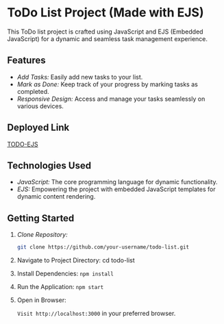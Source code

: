 # ToDo List Project (Made with EJS)

This ToDo list project is crafted using JavaScript and EJS (Embedded JavaScript) for a dynamic and seamless task management experience.

## Features

- *Add Tasks:* Easily add new tasks to your list.
- *Mark as Done:* Keep track of your progress by marking tasks as completed.
- *Responsive Design:* Access and manage your tasks seamlessly on various devices.

## Deployed Link

 [TODO-EJS](https://todo-ejs-fba8.onrender.com/)

## Technologies Used

- *JavaScript:* The core programming language for dynamic functionality.
- *EJS:* Empowering the project with embedded JavaScript templates for dynamic content rendering.

## Getting Started

1. *Clone Repository:*
   ```bash
   git clone https://github.com/your-username/todo-list.git

2. Navigate to Project Directory:
   cd todo-list

3. Install Dependencies:
 ``` npm install ```

5. Run the Application:
   ``` npm start ```

7. Open in Browser:
  
   ``` Visit http://localhost:3000 ``` in your preferred browser. 

